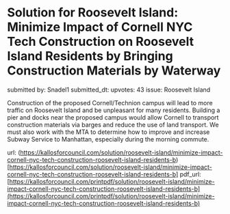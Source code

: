 # Solution for Roosevelt Island: Minimize Impact of Cornell NYC Tech Construction on Roosevelt Island Residents by Bringing Construction Materials by Waterway #

submitted by: Snadel1
submitted_dt: 
upvotes: 43
issue: Roosevelt Island

Construction of the proposed Cornell/Technion campus will lead to more traffic on Roosevelt Island and be unpleasant for many residents. Building a pier and docks near the proposed campus would allow Cornell to transport construction materials via barges and reduce the use of land transport. We must also work with the MTA to determine how to improve and increase Subway Service to Manhattan, especially during the morning commute.

url: (https://kallosforcouncil.com/solution/roosevelt-island/minimize-impact-cornell-nyc-tech-construction-roosevelt-island-residents-b)[https://kallosforcouncil.com/solution/roosevelt-island/minimize-impact-cornell-nyc-tech-construction-roosevelt-island-residents-b]
pdf_url: [https://kallosforcouncil.com/printpdf/solution/roosevelt-island/minimize-impact-cornell-nyc-tech-construction-roosevelt-island-residents-b](https://kallosforcouncil.com/printpdf/solution/roosevelt-island/minimize-impact-cornell-nyc-tech-construction-roosevelt-island-residents-b)